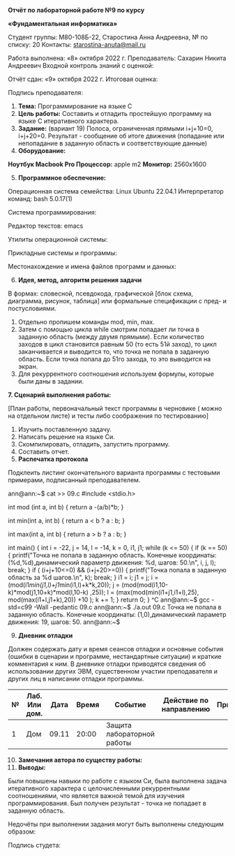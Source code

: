 **Отчёт по лабораторной работе №9 по курсу** 

**«Фундаментальная информатика»** 

Студент группы: М80-108Б-22, Старостина Анна Андреевна, № по списку: 20 Контакты: <starostina-anuta@mail.ru> 

Работа выполнена: «8» октября 2022 г. Преподаватель: Сахарин Никита Андреевич Входной контроль знаний с оценкой: 

Отчёт сдан: «9» октября 2022 г. Итоговая оценка: 

Подпись преподавателя:    

1. **Тема:** Программирование на языке С 
1. **Цель  работы:**  Составить  и  отладить  простейшую  программу  на  языке  С итеративного характера. 
1. **Задание:**  (вариант  19)  Полоса,  ограниченная  прямыми  i+j+10=0,  i+j+20=0. Результат  -  сообщение  об  итоге  движения  (попадание  или  непопадание  в заданную область и соответствующие данные) 
1. **Оборудование:**  

**Ноутбук Macbook Pro  Процессор:** apple m2  **Монитор:** 2560х1600 

5. **Программное обеспечение:**  

Операционная система семейства: Linux Ubuntu 22.04.1 Интерпретатор команд: bash 5.0.17(1) 

Система программирования:  

Редактор текстов: emacs 

Утилиты операционной системы: 

Прикладные системы и программы:  

Местонахождение и имена файлов программ и данных: 

6. **Идея, метод, алгоритм решения задачи** 

В  формах:  словесной,  псевдокода,  графической  [блок  схема,  диаграмма,  рисунок, таблица] или формальные спецификации с пред- и постусловиями. 

1. Отдельно пропишем команды mod, min, max. 
1. Затем с помощью цикла while смотрим попадает ли точка в заданную область (между двумя прямыми). Если количество заходов в цикл становится равным 50 (то есть 51й заход), то цикл заканчивается и выводится то, что точка не попала в заданную область. Если точка попала до 51го захода, то это выводится на экран.
3. Для рекуррентного соотношения используем формулы, которые были даны в задании.

**7. Сценарий выполнения работы:** 

[План работы, первоначальный текст программы в черновике ( можно на отдельном листе) и тесты либо соображения по тестированию] 

1. Изучить поставленную задачу. 
1. Написать решение на языке Си. 
1. Скомпилировать, отладить, запустить программу. 
1. Составить отчет. 
8. **Распечатка протокола**  

Подклеить  листинг  окончательного  варианта  программы  с  тестовыми  примерами, подписанный преподавателем. 

ann@ann:~$ cat >> 09.c
#include <stdio.h>

int mod (int a, int b)
{
    return a -(a/b)*b;
}
    
    
int min(int a, int b) {
    return a < b ?  a : b;
}


int max(int a, int b) {
    return a > b ?  a : b;
}

int main() {
    int i = -22, j = 14, l = -14, k = 0, i1, j1;
    while (k <= 50) {
        if (k == 50) {
            printf("Точка не попала в заданную область. Конечные координаты: (%d,%d),динамический параметр движения: %d, шагов: 50.\n", i, j, l);
            break;
        }
        if  ( (i+j+10<=0) && (i+j+20>=0)) {
            printf("Точка попала в заданную область за %d шагов.\n", k);
            break;
        }
        i1 = i;
        j1 = j;
        i = (mod(i1*min(j1,l)+j1*min(i1,l)+k*k,20));
        j = (mod(mod(i1,10-k)*mod(j1,10+k)*mod(l,10-k) ,25));
        l = (max(mod(min(i1+j1,i1+l),25), mod(max(i1+l,j1+k),20)) +10 );
        k += 1;
    }
    return 0;
}
^C
ann@ann:~$ gcc -std=c99 -Wall -pedantic 09.c
ann@ann:~$ ./a.out 09.c
Точка не попала в заданную область. Конечные координаты: (1,0),динамический параметр движения: 19, шагов: 50.
ann@ann:~$

9. **Дневник отладки** 

Должен  содержать  дату  и  время  сеансов  отладки  и  основные  события  (ошибки  в сценарии и программе, нестандартные ситуации) и краткие комментария к ним. В дневнике отладки приводятся сведения об использовании других ЭВМ, существенном участии преподавателя и других лиц в написании отладки программы. 

|**№**|**Лаб. Или дом.**|**Дата**|**Время**|**Событие**|**Действие по направлению**|**Примечание**|
| - | - | - | - | - | - | - |
|1|Дом|09.11|20:00|Защита лабораторной работы|||
10. **Замечания автора по существу работы:** 
10. **Выводы:** 

Были повышены навыки по работе с языком Си, была выполнена задача итеративного характера с целочисленными рекуррентными соотношениями, что является важной темой для изучения программирования. Был получен результат - точка не попадает в заданную область.

Недочёты при выполнении задания могут быть выполнены следующим образом: 

Подпись студета: 

